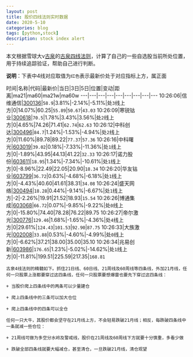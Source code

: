 ```yaml
---
layout: post
title: 股价四线法则实时数据
date: 2020-5-10
categories: blog
tags: [python,stock]
description: stock index alert
---
```



本文根据雪球大v[古泉](https://xueqiu.com/u/7148646888)的[古泉四线法则](https://xueqiu.com/7148646888/130498192)，计算了自己的一些自选股当前所处位置，用于持续追踪验证，帮助自己进行判断。

**说明**：下表中4线对应取值为`红色`表示最新价处于对应指标上方，属正面

时间|名称|代码|最新价|当日|3日|5日|位置|变动|距离|ma21|ma60|ma21w|ma60w
---|---|---|---|---|---|---|---|---
10:26:06|信维通信|[300136](https://xueqiu.com/S/SZ300136)|`58.9`|3.81%|-2.14%|-5.11%|处`3`线上方|0|14.07%|60.25|`55.89`|`50.67`|`43.03`
10:26:09|寒锐钴业|[300618](https://xueqiu.com/S/SZ300618)|`70.5`|1.78%|3.43%|3.56%|处`2`线上方|0|4.65%|74.26|71.41|`62.74`|`62.63`
10:26:12|中科创达|[300496](https://xueqiu.com/S/SZ300496)|`84.7`|1.24%|-1.53%|-4.94%|处`2`线上方|0|11.60%|89.78|89.22|`77.37`|`57.36`
10:26:16|中科曙光|[603019](https://xueqiu.com/S/SH603019)|`39.02`|0.18%|-7.33%|-11.36%|处`1`线上方|0|-1.89%|43.95|44.13|41.22|`32.33`
10:26:17|诺力股份|[603611](https://xueqiu.com/S/SH603611)|`18.95`|1.34%|-7.34%|-10.61%|处`1`线上方|0|-8.96%|22.49|22.05|20.90|`18.34`
10:26:20|华友钴业|[603799](https://xueqiu.com/S/SH603799)|`36.72`|0.63%|-4.68%|-6.18%|处`1`线上方|0|-4.43%|40.60|41.61|38.31|`34.08`
10:26:24|盛天网络|[300494](https://xueqiu.com/S/SZ300494)|`18.28`|0.44%|-9.14%|-6.67%|处`1`线上方|-2|-2.26%|19.91|21.52|18.93|`15.54`
10:26:26|博通集成|[603068](https://xueqiu.com/S/SH603068)|`66.72`|0.07%|-9.85%|-9.22%|处`0`线上方|0|-15.80%|74.40|78.28|76.22|89.75
10:26:27|帝尔激光|[300776](https://xueqiu.com/S/SZ300776)|`129.46`|1.68%|-1.65%|-4.36%|处`4`线上方|0|29.61%|`124.43`|`101.53`|`92.90`|`87.75`
10:26:33|大族激光|[002008](https://xueqiu.com/S/SZ002008)|`33.88`|0.53%|-4.60%|-4.99%|处`0`线上方|0|-6.62%|37.21|38.00|35.00|35.10
10:26:34|兆易创新|[603986](https://xueqiu.com/S/SH603986)|`176.65`|1.23%|-5.02%|-14.62%|处`1`线上方|0|-11.81%|199.51|225.59|217.35|`168.81`

```
古泉4线法则的精髓如下。抓住21日线、60日线、21周线及60周线等四条线，外加21月线，任何一只股票上涨都要穿过这四条线，任何一只股票要想爆雷也要先下穿过这四条线：

+ 当股价爬上四条线中的两条可以少量建仓

+ 爬上四条线中的三条可以加大仓位

+ 爬上四条线中的四条可以全仓

任何一只大牛，其股价都会坚守在21月线上方，不会轻易跌破21月线；相反，每跌破四条线中一条就减一些仓位：

+ 21周线可做为多空分水岭及警戒线，股价在21周线及60周线下方就要十分慎重，多看少做

+ 跌破全部四条线就要大幅减仓，甚至清仓，一旦跌破21月线，清仓观望
```